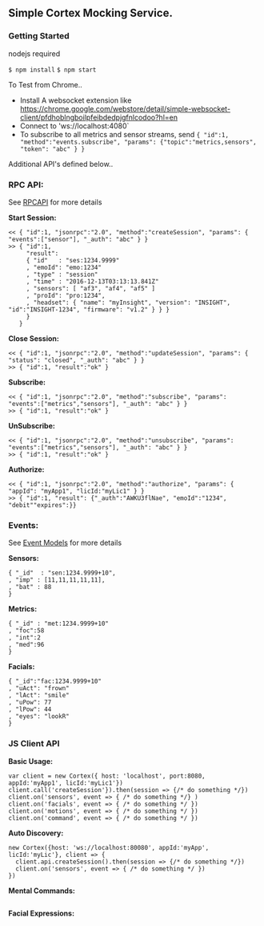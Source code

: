 ## Simple Cortex Mocking Service.

### Getting Started 

nodejs required

`$ npm install`
`$ npm start`

To Test from Chrome..

- Install A websocket extension like https://chrome.google.com/webstore/detail/simple-websocket-client/pfdhoblngboilpfeibdedpjgfnlcodoo?hl=en
- Connect to 'ws://localhost:4080`
- To subscribe to all metrics and sensor streams, send `{ "id":1, "method":"events.subscribe", "params": {"topic":"metrics,sensors", "token": "abc" } }`

Additional API's defined below..

### RPC API: 

See [RPCAPI](/emotiv/cortex/wiki/rpcapi.md) for more details

__Start Session:__
```
<< { "id":1, "jsonrpc":"2.0", "method":"createSession", "params": { "events":["sensor"], "_auth": "abc" } }
>> { "id":1, 
     "result":  
     { "id"   : "ses:1234.9999"
     , "emoId": "emo:1234"
     , "type" : "session"
     , "time" : "2016-12-13T03:13:13.841Z"
     , "sensors": [ "af3", "af4", "af5" ]
     , "proId": "pro:1234", 
     , "headset": { "name": "myInsight", "version": "INSIGHT", "id":"INSIGHT-1234", "firmware": "v1.2" } } }
     }
   }
```

__Close Session:__
```
<< { "id":1, "jsonrpc":"2.0", "method":"updateSession", "params": { "status": "closed", "_auth": "abc" } }
>> { "id":1, "result":"ok" }
```

__Subscribe:__
```
<< { "id":1, "jsonrpc":"2.0", "method":"subscribe", "params": "events":["metrics","sensors"], "_auth": "abc" } }
>> { "id":1, "result":"ok" }
```

__UnSubscribe:__
```
<< { "id":1, "jsonrpc":"2.0", "method":"unsubscribe", "params": "events":["metrics","sensors"], "_auth": "abc" } }
>> { "id":1, "result":"ok" }
```

__Authorize:__
```
<< { "id":1, "jsonrpc":"2.0", "method":"authorize", "params": { "appId": "myApp1", "licId:"myLic1" } }
>> { "id":1, "result": {"_auth":"AWKU3flNae", "emoId":"1234", "debit""expires":}}
```

### Events: 

See [Event Models](/emotiv/cortex/wiki/events.md) for more details

__Sensors:__
```
{ "_id"  : "sen:1234.9999+10",
, "imp" : [11,11,11,11,11],
, "bat" : 88
}
```

__Metrics:__
```
{ "_id" : "met:1234.9999+10"
, "foc":58
, "int":2
, "med":96
}
```

__Facials:__
```
{ "_id":"fac:1234.9999+10"
, "uAct": "frown"
, "lAct": "smile"
, "uPow": 77
, "lPow": 44
, "eyes": "lookR"
}
```


### JS Client API


__Basic Usage:__
```
var client = new Cortex({ host: 'localhost', port:8080, appId:'myApp1', licId:'myLic1'})
client.call('createSession'}).then(session => {/* do something */})
client.on('sensors', event => { /* do something */} )
client.on('facials', event => { /* do something */ })
client.on('motions', event => { /* do something */ })
client.on('command', event => { /* do something */ })

```
__Auto Discovery:__
```
new Cortex({host: 'ws://localhost:80080', appId:'myApp', licId:'myLic'}, client => {
  client.api.createSession().then(session => {/* do something */})
  client.on('sensors', event => { /* do something */ })
})
```

__Mental Commands:__
```
```

__Facial Expressions:__
```
```

